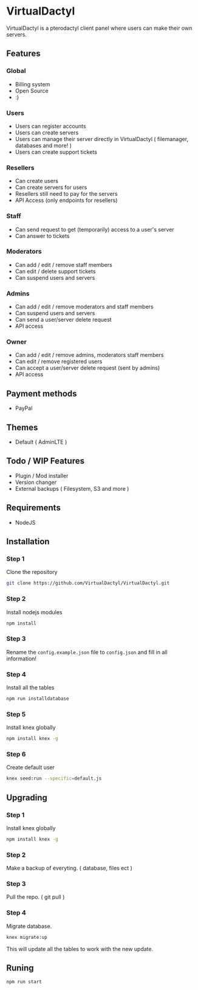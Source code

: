 # VirtualDactyl
VirtualDactyl is a pterodactyl client panel where users can make their own servers.

## Features
### Global
- Billing system
- Open Source
- :)

### Users
- Users can register accounts
- Users can create servers
- Users can manage their server directly in VirtualDactyl ( filemanager, databases and more! )
- Users can create support tickets

### Resellers
- Can create users
- Can create servers for users
- Resellers still need to pay for the servers
- API Access (only endpoints for resellers)

### Staff
- Can send request to get (temporarily) access to a user's server
- Can answer to tickets

### Moderators
- Can add / edit / remove staff members
- Can edit / delete support tickets
- Can suspend users and servers

### Admins
- Can add / edit / remove moderators and staff members
- Can suspend users and servers
- Can send a user/server delete request
- API access

### Owner
- Can add / edit / remove admins, moderators staff members
- Can edit / remove registered users
- Can accept a user/server delete request (sent by admins)
- API access

## Payment methods
- PayPal

## Themes
- Default ( AdminLTE )

## Todo / WIP Features
- Plugin / Mod installer
- Version changer
- External backups ( Filesystem, S3 and more )

## Requirements
- NodeJS

## Installation
### Step 1
Clone the repository
```bash
git clone https://github.com/VirtualDactyl/VirtualDactyl.git
```

### Step 2
Install nodejs modules
```bash
npm install
```

### Step 3
Rename the `config.example.json` file to `config.json` and fill in all information!

### Step 4
Install all the tables
```bash
npm run installdatabase
```

### Step 5
Install knex globally
```bash
npm install knex -g
```

### Step 6
Create default user
```bash
knex seed:run --specific=default.js
```

## Upgrading
### Step 1
Install knex globally
```bash
npm install knex -g
```

### Step 2
Make a backup of everyting. ( database, files ect )

### Step 3
Pull the repo. ( git pull )

### Step 4
Migrate database.
```bash
knex migrate:up
```
This will update all the tables to work with the new update.

## Runing
```bash
npm run start
```
